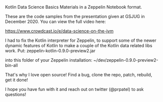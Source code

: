 Kotlin Data Science Basics
Materials in a Zeppelin Notebook format. 

These are the code samples from the presentation given at GSJUG in December 2020. You can view the full video here:

https://www.crowdcast.io/e/data-science-on-the-jvm

I had to fix the Kotlin interpreter for Zeppelin, to support some of the newer dynamic features of Kotlin to make a couple of the Kotlin data related libs work. 
Put:
zeppelin-kotlin-0.9.0-preview2.jar 

into this folder of your Zeppelin installation:
~/dev/zeppelin-0.9.0-preview2-bin-all

That's why I love open source! Find a bug, clone the repo, patch, rebuild, get it done!

I hope you have fun with it and reach out on twitter (@prpatel) to ask questions!
